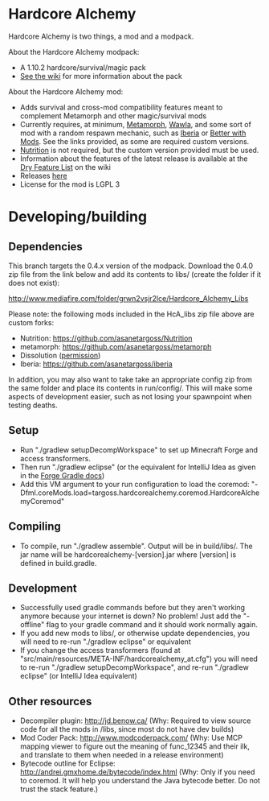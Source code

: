 # Hardcore Alchemy
Hardcore Alchemy is two things, a mod and a modpack.

About the Hardcore Alchemy modpack:
* A 1.10.2 hardcore/survival/magic pack
* [See the wiki](https://github.com/asanetargoss/HardcoreAlchemy/wiki) for more information about the pack

About the Hardcore Alchemy mod:
* Adds survival and cross-mod compatibility features meant to complement Metamorph and other magic/survival mods
* Currently requires, at minimum, [Metamorph](https://github.com/asanetargoss/metamorph/releases), [Wawla](https://minecraft.curseforge.com/projects/wawla-what-are-we-looking-at), and some sort of mod with a random respawn mechanic, such as [Iberia](https://github.com/asanetargoss/iberia/releases) or [Better with Mods](https://minecraft.curseforge.com/projects/better-with-mods). See the links provided, as some are required custom versions.
* [Nutrition](https://github.com/asanetargoss/Nutrition) is not required, but the custom version provided must be used.
* Information about the features of the latest release is available at the [Dry Feature List](https://github.com/asanetargoss/HardcoreAlchemy/wiki/Dry-Feature-List) on the wiki
* Releases [here](https://github.com/asanetargoss/HardcoreAlchemy/releases)
* License for the mod is LGPL 3

# Developing/building

## Dependencies
This branch targets the 0.4.x version of the modpack. Download the 0.4.0 zip file from the link below and add its contents to libs/ (create the folder if it does not exist):

http://www.mediafire.com/folder/grwn2vsjr2lce/Hardcore_Alchemy_Libs

Please note: the following mods included in the HcA_libs zip file above are custom forks:
* Nutrition: https://github.com/asanetargoss/Nutrition
* metamorph: https://github.com/asanetargoss/metamorph
* Dissolution ([permission](https://i.imgur.com/b7sN6lL.png))
* Iberia: https://github.com/asanetargoss/iberia

In addition, you may also want to take take an appropriate config zip from the same folder and place its contents in run/config/. This will make some aspects of development easier, such as not losing your spawnpoint when testing deaths.

## Setup
* Run "./gradlew setupDecompWorkspace" to set up Minecraft Forge and access transformers.
* Then run "./gradlew eclipse" (or the equivalent for IntelliJ Idea as given in the [Forge Gradle docs](https://forgegradle.readthedocs.io/en/latest/))
* Add this VM argument to your run configuration to load the coremod: "-Dfml.coreMods.load=targoss.hardcorealchemy.coremod.HardcoreAlchemyCoremod"

## Compiling
* To compile, run "./gradlew assemble". Output will be in build/libs/. The jar name will be hardcorealchemy-[version].jar where [version] is defined in build.gradle.

## Development
* Successfully used gradle commands before but they aren't working anymore because your internet is down? No problem! Just add the "-offline" flag to your gradle command and it should work normally again.
* If you add new mods to libs/, or otherwise update dependencies, you will need to re-run "./gradlew eclipse" or equivalent
* If you change the access transformers (found at "src/main/resources/META-INF/hardcorealchemy_at.cfg") you will need to re-run "./gradlew setupDecompWorkspace", and re-run "./gradlew eclipse" (or IntelliJ Idea equivalent)

## Other resources
* Decompiler plugin: http://jd.benow.ca/ (Why: Required to view source code for all the mods in /libs, since most do not have dev builds)
* Mod Coder Pack: http://www.modcoderpack.com/ (Why: Use MCP mapping viewer to figure out the meaning of func_12345 and their ilk, and translate to them when needed in a release environment)
* Bytecode outline for Eclipse: http://andrei.gmxhome.de/bytecode/index.html (Why: Only if you need to coremod. It will help you understand the Java bytecode better. Do not trust the stack feature.)